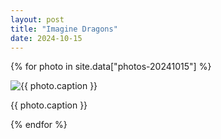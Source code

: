 ```yaml
---
layout: post
title: "Imagine Dragons"
date: 2024-10-15
---
```


{% for photo in site.data["photos-20241015"] %}
  <div>
    <img src="{{ site.baseurl }}/photos/{{ photo.file }}" alt="{{ photo.caption }}">
    <p>{{ photo.caption }}</p>
  </div>
{% endfor %}